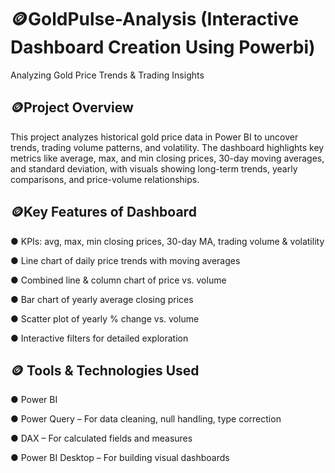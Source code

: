 # 🪙GoldPulse-Analysis (Interactive Dashboard Creation Using Powerbi)
Analyzing Gold Price Trends & Trading Insights

## 🪙Project Overview
This project analyzes historical gold price data in Power BI to uncover trends, trading volume patterns, and volatility. The dashboard highlights key metrics like average, max, and min closing prices, 30-day moving averages, and standard deviation, with visuals showing long-term trends, yearly comparisons, and price-volume relationships.

## 🪙Key Features of Dashboard

● KPIs: avg, max, min closing prices, 30-day MA, trading volume & volatility

● Line chart of daily price trends with moving averages

● Combined line & column chart of price vs. volume

● Bar chart of yearly average closing prices

● Scatter plot of yearly % change vs. volume

● Interactive filters for detailed exploration

## 🪙 Tools & Technologies Used

● Power BI

● Power Query – For data cleaning, null handling, type correction

● DAX – For calculated fields and measures

● Power BI Desktop – For building visual dashboards






